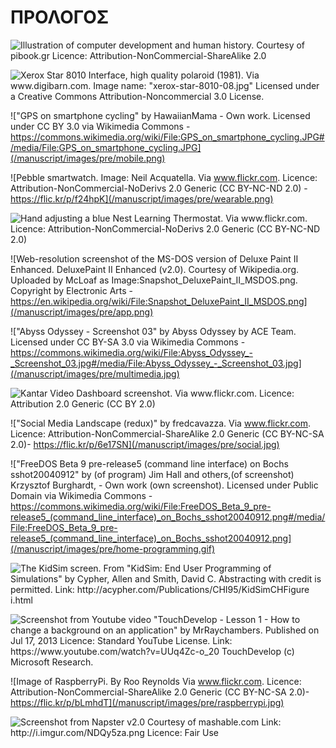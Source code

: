 # ΠΡΟΛΟΓΟΣ

![Illustration of computer development and human history. Courtesy of pibook.gr Licence: Attribution-NonCommercial-ShareAlike 2.0](/manuscript/images/pre/bell-nomograph.png)

![Xerox Star 8010 Interface, high quality polaroid (1981). Via www.digibarn.com. Image name: "xerox-star-8010-08.jpg" Licensed under a Creative Commons Attribution-Noncommercial 3.0 License.](/manuscript/images/pre/desktop.jpg)

!["GPS on smartphone cycling" by HawaiianMama - Own work. Licensed under CC BY 3.0 via Wikimedia Commons - https://commons.wikimedia.org/wiki/File:GPS_on_smartphone_cycling.JPG#/media/File:GPS_on_smartphone_cycling.JPG](/manuscript/images/pre/mobile.png)

![Pebble smartwatch. Image: Neil Acquatella. Via www.flickr.com. Licence: Attribution-NonCommercial-NoDerivs 2.0 Generic (CC BY-NC-ND 2.0) - https://flic.kr/p/f24hpK](/manuscript/images/pre/wearable.png)

![Hand adjusting a blue Nest Learning Thermostat. Via www.flickr.com. Licence: Attribution-NonCommercial-NoDerivs 2.0 Generic (CC BY-NC-ND 2.0)](/manuscript/images/pre/ubiq.png)

![Web-resolution screenshot of the MS-DOS version of Deluxe Paint II Enhanced. DeluxePaint II Enhanced (v2.0). Courtesy of Wikipedia.org. Uploaded by McLoaf as Image:Snapshot_DeluxePaint_II_MSDOS.png. Copyright by Electronic Arts - https://en.wikipedia.org/wiki/File:Snapshot_DeluxePaint_II_MSDOS.png](/manuscript/images/pre/app.png)

!["Abyss Odyssey - Screenshot 03" by Abyss Odyssey by ACE Team. Licensed under CC BY-SA 3.0 via Wikimedia Commons -  https://commons.wikimedia.org/wiki/File:Abyss_Odyssey_-_Screenshot_03.jpg#/media/File:Abyss_Odyssey_-_Screenshot_03.jpg](/manuscript/images/pre/multimedia.jpg)

![Kantar Video Dashboard screenshot. Via www.flickr.com. Licence: Attribution 2.0 Generic (CC BY 2.0)](/manuscript/images/pre/hypermedia.png)

!["Social Media Landscape (redux)" by fredcavazza. Via www.flickr.com. Licence: Attribution-NonCommercial-ShareAlike 2.0 Generic (CC BY-NC-SA 2.0)- https://flic.kr/p/6e17SN](/manuscript/images/pre/social.jpg)

!["FreeDOS Beta 9 pre-release5 (command line interface) on Bochs sshot20040912" by (of program) Jim Hall and others,(of screenshot) Krzysztof Burghardt, - Own work (own screenshot). Licensed under Public Domain via Wikimedia Commons - https://commons.wikimedia.org/wiki/File:FreeDOS_Beta_9_pre-release5_(command_line_interface)_on_Bochs_sshot20040912.png#/media/File:FreeDOS_Beta_9_pre-release5_(command_line_interface)_on_Bochs_sshot20040912.png](/manuscript/images/pre/home-programming.gif)

![The KidSim screen. From "KidSim: End User Programming of Simulations" by Cypher, Allen and Smith, David C. Abstracting with credit is permitted. Link: http://acypher.com/Publications/CHI95/KidSimCHFigure i.html ](/manuscript/images/pre/kidsim.gif)

![Screenshot from Youtube video "TouchDevelop - Lesson 1 - How to change a background on an application" by MrRaychambers. Published on Jul 17, 2013 Licence: Standard YouTube License. Link: https://www.youtube.com/watch?v=UUq4Zc-o_20 TouchDevelop (c) Microsoft Research.](/manuscript/images/pre/touchdevelop.png)

![Image of RaspberryPi. By Roo Reynolds Via www.flickr.com. Licence: Attribution-NonCommercial-ShareAlike 2.0 Generic (CC BY-NC-SA 2.0)-https://flic.kr/p/bLmhdT](/manuscript/images/pre/raspberrypi.jpg)

![Screenshot from Napster v2.0 Courtesy of mashable.com Link: http://i.imgur.com/NDQy5za.png Licence: Fair Use](/manuscript/images/pre/p2p.jpg)
